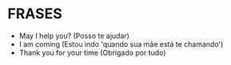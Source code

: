 # FRASES
- May I help you? (Posso te ajudar)
- I am coming (Estou indo 'quando sua mãe está te chamando')
- Thank you for your time (Obrigado por tudo)

